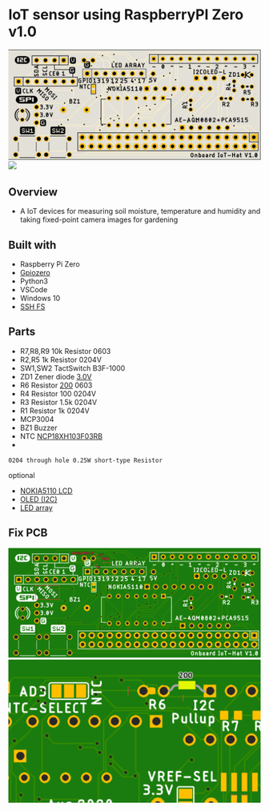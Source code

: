 # IoT sensor using RaspberryPI Zero v1.0
![](2021-02-28-11-14-23.png)
![](https://img.shields.io/twitter/follow/onboardofficial?style=social)
## Overview
- A IoT devices for measuring soil moisture, temperature and humidity and taking fixed-point camera images for gardening


## Built with
- Raspberry Pi Zero
- [Gpiozero](https://gpiozero.readthedocs.io/en/stable/index.html)
- Python3
- VSCode
- Windows 10
- [SSH FS](https://marketplace.visualstudio.com/items?itemName=Kelvin.vscode-sshfs)

## Parts
- R7,R8,R9 10k Resistor 0603
- R2,R5 1k Resistor  0204V
- SW1,SW2 TactSwitch B3F-1000
- ZD1 Zener diode [3.0V](https://akizukidenshi.com/catalog/g/gI-07490/)
- R6 Resistor [200](https://akizukidenshi.com/catalog/g/gR-08526/) 0603
- R4 Resistor 100 0204V
- R3 Resistor 1.5k 0204V
- R1 Resistor 1k 0204V
- MCP3004
- BZ1 Buzzer
- NTC [NCP18XH103F03RB](https://akizukidenshi.com/catalog/g/gP-05252/)
- 

    0204 through hole 0.25W short-type Resistor

optional

- [NOKIA5110 LCD](https://www.aliexpress.com/item/32834442545.html?spm=a2g0o.productlist.0.0.32a4bed7RuGeyx&algo_pvid=416b30bc-1538-45dc-821e-8d7337321b34&algo_expid=416b30bc-1538-45dc-821e-8d7337321b34-1&btsid=0bb0624516144809783815480eb11d&ws_ab_test=searchweb0_0,searchweb201602_,searchweb201603_)
- [OLED (I2C)](https://www.aliexpress.com/item/1005001581640707.html?spm=a2g0o.productlist.0.0.4ce130d5xvluW3&algo_pvid=26424330-9a53-484c-af58-e9a62246c99f&algo_expid=26424330-9a53-484c-af58-e9a62246c99f-5&btsid=0bb0620316144809303381173e40a4&ws_ab_test=searchweb0_0,searchweb201602_,searchweb201603_)
- [LED array](https://www.aliexpress.com/item/32273206116.html)


## Fix PCB
![](2021-02-28-11-37-45.png)
![](2021-02-28-11-38-07.png)
